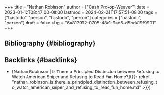 +++
title = "Nathan Robinson"
author = ["Cash Prokop-Weaver"]
date = 2023-01-12T08:47:00-08:00
lastmod = 2024-02-24T17:57:51-08:00
tags = ["hastodo", "person", "hastodo", "person"]
categories = ["hastodo", "person"]
draft = false
slug = "6a812992-0705-48e1-9ad5-d5bd419f9901"
+++

## Bibliography {#bibliography}

<style>.csl-entry{text-indent: -1.5em; margin-left: 1.5em;}</style><div class="csl-bib-body">
</div>


## Backlinks {#backlinks}

-   [Nathan Robinson | Is There a Principled Distinction between Refusing to Watch American Sniper and Refusing to Read Fun Home?]({{< relref "nathan_robinson_is_there_a_principled_distinction_between_refusing_to_watch_american_sniper_and_refusing_to_read_fun_home.md" >}})
